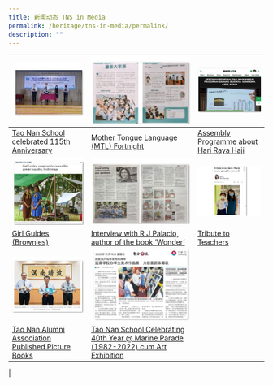 ```yaml
---
title: 新闻动态 TNS in Media
permalink: /heritage/tns-in-media/permalink/
description: ""
---
```

| ![](/images/Heritage/TNS%20in%20Media/icon_tao-nan-school-115th-anniversary.jpg)| ![](/images/Heritage/TNS%20in%20Media/icon_mother-tongue-language-mtl-fortnight.jpg)| ![](/images/Heritage/TNS%20in%20Media/icon_assembly-programme-about-hari-raya-haji.jpg)|
| -------- | -------- | -------- |
|[Tao Nan School celebrated 115th Anniversary](https://www.taonan.moe.edu.sg/tns-in-media/tao-nan-school-115th-anniversary/) | [Mother Tongue Language (MTL) Fortnight](https://www.taonan.moe.edu.sg/tns-in-media/mother-tongue-language-mtl-fortnight/) | [Assembly Programme about Hari Raya Haji](https://www.taonan.moe.edu.sg/tns-in-media/assembly-programme-about-hari-raya-haji/) |
| ![](/images/Heritage/TNS%20in%20Media/icon_girl-guides-brownies.jpg)    | ![](/images/Heritage/TNS%20in%20Media/icon_interview-with-r-j-palacio-author-of-the-book-wonder.jpg)     | ![](/images/Heritage/TNS%20in%20Media/icon_tribute-to-teachers.jpg) |
| [Girl Guides (Brownies)](https://www.taonan.moe.edu.sg/tns-in-media/girl-guides-brownies/) |  [Interview with R J Palacio, author of the book ‘Wonder’](https://www.taonan.moe.edu.sg/tns-in-media/interview-with-r-j-palacio-author-of-the-book-wonder/) | [Tribute to Teachers](https://www.taonan.moe.edu.sg/tns-in-media/tribute-to-teachers/) | 
| ![](/images/Heritage/TNS%20in%20Media/icon_tao-nan-alumni-association-published-picture-books.jpg) | ![](/images/Heritage/TNS%20in%20Media/icon_tao-nan-school-celebrating-40th-year-at-marine-parade-cum-art-exhibition.jpg)  |   | 
[Tao Nan Alumni Association Published Picture Books](https://www.taonan.moe.edu.sg/tns-in-media/tao-nan-alumni-association-published-picture-books/) | [Tao Nan School Celebrating 40th Year @ Marine Parade (1982-2022) cum Art Exhibition]()
|